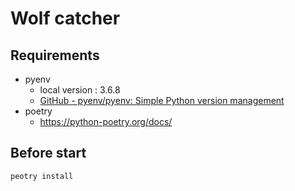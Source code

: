 # Wolf catcher

## Requirements

- pyenv 
  - local version : 3.6.8
  - [GitHub - pyenv/pyenv: Simple Python version management](https://github.com/pyenv/pyenv)
- poetry
  - https://python-poetry.org/docs/

## Before start

```bash
peotry install
```